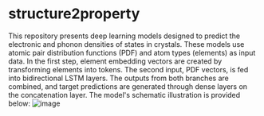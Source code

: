 # structure2property
This repository presents deep learning models designed to predict the electronic and phonon densities of states in crystals. These models use atomic pair distribution functions (PDF) and atom types (elements) as input data. In the first step, element embedding vectors are created by transforming elements into tokens. The second input, PDF vectors, is fed into bidirectional LSTM layers. The outputs from both branches are combined, and target predictions are generated through dense layers on the concatenation layer. The model's schematic illustration is provided below:
![image](https://github.com/dmamur/struct2prop/assets/129986239/61fdb6df-58f4-4c09-a0ef-829f6e6b10e9)


